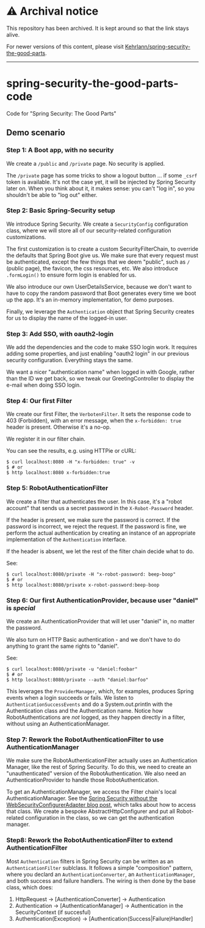 # ⚠️ Archival notice

This repository has been archived. It is kept around so that the link stays alive.

For newer versions of this content, please visit
[Kehrlann/spring-security-the-good-parts](https://github.com/Kehrlann/spring-security-the-good-parts).

---


# spring-security-the-good-parts-code

Code for "Spring Security: The Good Parts"

## Demo scenario


### Step 1: A Boot app, with no security

We create a `/public` and `/private` page. No security is applied.

The `/private` page has some tricks to show a logout button ... if some `_csrf` token is available.
It's not the case yet, it will be injected by Spring Security later on. When you think about it, it
makes sense: you can't "log in", so you shouldn't be able to "log out" either.

### Step 2: Basic Spring-Security setup

We introduce Spring Security. We create a `SecurityConfig` configuration class, where we will store
all of our security-related configuration customizations.

The first customization is to create a custom SecurityFilterChain, to override the defaults that
Spring Boot give us. We make sure that every request must be authenticated, except the few things
that we deem "public", such as `/` (public page), the favicon, the css resources, etc. We also
introduce `.formLogin()` to ensure form login is enabled for us.

We also introduce our own UserDetailsService, because we don't want to have to copy the random
password that Boot generates every time we boot up the app. It's an in-memory implementation, for
demo purposes.

Finally, we leverage the `Authentication` object that Spring Security creates for us to display the
name of the logged-in user.

### Step 3: Add SSO, with oauth2-login

We add the dependencies and the code to make SSO login work. It requires adding some properties, and
just enabling "oauth2 login" in our previous security configuration. Everything stays the same.

We want a nicer "authentication name" when logged in with Google, rather than the ID we get back, so
we tweak our GreetingController to display the e-mail when doing SSO login.

### Step 4: Our first Filter

We create our first Filter, the `VerbotenFilter`. It sets the response code to 403 (Forbidden), with
an error message, when the `x-forbidden: true` header is present. Otherwise it's a no-op.

We register it in our filter chain.

You can see the results, e.g. using HTTPie or cURL:

```shell
$ curl localhost:8080 -H "x-forbidden: true" -v
$ # or
$ http localhost:8080 x-forbidden:true
```

### Step 5: RobotAuthenticationFilter

We create a filter that authenticates the user. In this case, it's a "robot account" that sends us a
secret password in the `X-Robot-Password` header.

If the header is present, we make sure the password is correct. If the password is incorrect, we
reject the request. If the password is fine, we perform the actual authentication by creating an
instance of an appropriate implementation of the `Authentication` interface.

If the header is absent, we let the rest of the filter chain decide what to do.

See:

```shell
$ curl localhost:8080/private -H "x-robot-password: beep-boop"
$ # or
$ http localhost:8080/private x-robot-password:beep-boop
```

### Step 6: Our first AuthenticationProvider, because user "daniel" is _special_

We create an AuthenticationProvider that will let user "daniel" in, no matter the password.

We also turn on HTTP Basic authentication - and we don't have to do anything to grant the same
rights to "daniel".

See:

```shell
$ curl localhost:8080/private -u "daniel:foobar"
$ # or
$ http localhost:8080/private --auth "daniel:barfoo"
```

This leverages the `ProviderManager`, which, for examples, produces Spring events when a login
succeeds or fails. We listen to `AuthenticationSuccessEvents` and do a System.out.println with the
Authentication class and the Authentication name. Notice how RobotAuthentications are _not_ logged,
as they happen directly in a filter, without using an AuthenticationManager.

### Step 7: Rework the RobotAuthenticationFilter to use AuthenticationManager

We make sure the RobotAuthenticationFilter actually uses an Authentication Manager, like the rest of
Spring Security. To do this, we need to create an "unauthenticated" version of the
RobotAuthentication. We also need an AuthenticationProvider to handle those RobotAuthentication.

To get an AuthenticationManager, we access the Filter chain's local AuthenticationManager. See
the [Spring Security without the WebSecurityConfigurerAdapter blog post](https://spring.io/blog/2022/02/21/spring-security-without-the-websecurityconfigureradapter),
which talks about how to access that class. We create a bespoke AbstractHttpConfigurer and put all
Robot-related configuration in the class, so we can get the authentication manager.

### Step8: Rework the RobotAuthenticationFilter to extend AuthenticationFilter

Most `Authentication` filters in Spring Security can be written as an `AuthenticationFilter`
sublclass. It follows a simple "composition" pattern, where you declard an
`AuthenticationConverter`, an `AuthenticationManager`, and both success and failure handlers. The
wiring is then done by the base class, which does:

1. HttpRequest -> [AuthenticationConverter] -> Authentication
2. Authentication -> [AuthenticationManager] -> Authentication in the SecurityContext (if succesful)
3. Authentication(Exception) -> [Authentication(Success|Failure)Handler]
